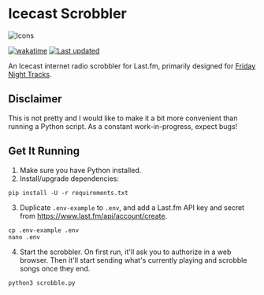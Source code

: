 # Icecast Scrobbler
![Icons](https://skillicons.dev/icons?i=py)

[![wakatime](https://wakatime.com/badge/github/burritosoftware/Icecast-Scrobbler.svg)](https://wakatime.com/badge/github/burritosoftware/Icecast-Scrobbler) [![Last updated](https://img.shields.io/github/last-commit/burritosoftware/Icecast-Scrobbler/master?logo=github&label=last%20updated)](https://github.com/burritosoftware/Icecast-Scrobbler/commits/master)

An Icecast internet radio scrobbler for Last.fm, primarily designed for [Friday Night Tracks](https://fridaynighttracks.com).

## Disclaimer
This is not pretty and I would like to make it a bit more convenient than running a Python script. As a constant work-in-progress, expect bugs!

## Get It Running
1. Make sure you have Python installed.
2. Install/upgrade dependencies:
```
pip install -U -r requirements.txt
```
3. Duplicate `.env-example` to `.env`, and add a Last.fm API key and secret from https://www.last.fm/api/account/create.
```
cp .env-example .env
nano .env
```
4. Start the scrobbler. On first run, it'll ask you to authorize in a web browser. Then it'll start sending what's currently playing and scrobble songs once they end.
```
python3 scrobble.py
```